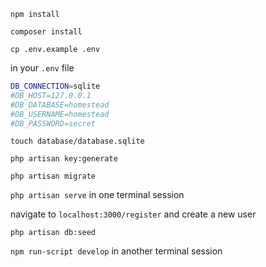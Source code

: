 `npm install`

`composer install`

`cp .env.example .env`

in your `.env` file

```bash
DB_CONNECTION=sqlite
#DB_HOST=127.0.0.1
#DB_DATABASE=homestead
#DB_USERNAME=homestead
#DB_PASSWORD=secret
```

`touch database/database.sqlite`

`php artisan key:generate`

`php artisan migrate`

`php artisan serve` in one terminal session

navigate to `localhost:3000/register` and create a new user

`php artisan db:seed`

`npm run-script develop` in another terminal session